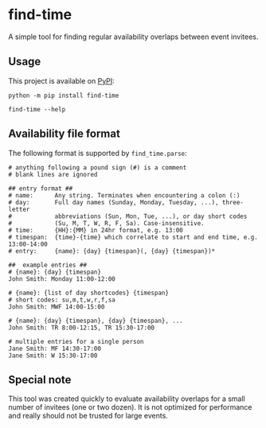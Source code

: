 # find-time
A simple tool for finding regular availability overlaps between event invitees.

## Usage
This project is available on [PyPI](https://pypi.org/project/find-time/):
```shell
python -m pip install find-time

find-time --help
```

## Availability file format

The following format is supported by `find_time.parse`:

```
# anything following a pound sign (#) is a comment
# blank lines are ignored

## entry format ##
# name:      Any string. Terminates when encountering a colon (:)
# day:       Full day names (Sunday, Monday, Tuesday, ...), three-letter 
#            abbreviations (Sun, Mon, Tue, ...), or day short codes 
#            (Su, M, T, W, R, F, Sa). Case-insensitive.
# time:      {HH}:{MM} in 24hr format, e.g. 13:00
# timespan:  {time}-{time} which correlate to start and end time, e.g. 13:00-14:00
# entry:     {name}: {day} {timespan}(, {day} {timespan})*

##  example entries ##
# {name}: {day} {timespan}
John Smith: Monday 11:00-12:00

# {name}: {list of day shortcodes} {timespan}
# short codes: su,m,t,w,r,f,sa
John Smith: MWF 14:00-15:00

# {name}: {day} {timespan}, {day} {timespan}, ...
John Smith: TR 8:00-12:15, TR 15:30-17:00

# multiple entries for a single person
Jane Smith: MF 14:30-17:00
Jane Smith: W 15:30-17:00
```

## Special note
This tool was created quickly to evaluate availability overlaps for a small 
number of invitees (one or two dozen). It is not optimized for performance and 
really should not be trusted for large events.